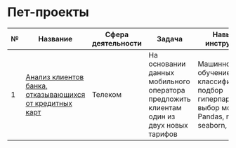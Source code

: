 # Пет-проекты

|  № | Название | Сфера деятельности | Задача | Навыки и инструменты |
|---|---|---|---|---|
| 1  | [Анализ клиентов банка, отказывающихся от кредитных карт](https://github.com/armangoM/pet-projects/tree/main/bank_churn_prediction)  | Телеком  | На основании данных мобильного оператора предложить клиентам один из двух новых тарифов  | Машинное обучение, задача классификации, подбор гиперпараметров, выбор модели, Pandas, matplotlib, seaborn, sklearn  |
